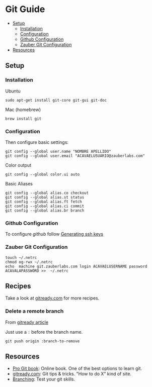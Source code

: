 Git Guide
=========

- [Setup](#setup)
  - [Installation](#installation)
  - [Configuration](#configuration)
  - [Github Configuration](#github-configuration)
  - [Zauber Git Configuration](#zauber-git-configuration)
- [Resources](#resources)

## Setup

### Installation

Ubuntu

    sudo apt-get install git-core git-gui git-doc

Mac (homebrew)

    brew install git


### Configuration

Then configure basic settings:

    git config --global user.name "NOMBRE APELLIDO"
    git config --global user.email "ACAVAELUSUARIO@zauberlabs.com"
    
Color output

    git config --global color.ui auto
    
Basic Aliases

    git config --global alias.co checkout
    git config --global alias.st status
    git config --global alias.ft fetch
    git config --global alias.ci commit
    git config --global alias.br branch

### Github Configuration

To configure *github* follow [Generating ssh keys](https://help.github.com/articles/generating-ssh-keys)

### Zauber Git Configuration

    touch ~/.netrc
    chmod og-rwx ~/.netrc
    echo  machine git.zauberlabs.com login ACAVAELUSERNAME password ACAVALAPASSWORD >>  ~/.netrc

## Recipes

Take a look at [gitready.com](http://gitready.com/) for more recipes.

### Delete a remote branch

From [gitready article](http://gitready.com/beginner/2009/02/02/push-and-delete-branches.html)

Just use a `:` before the branch name.

    git push origin :branch-to-remove


## Resources

  * [Pro Git book](http://git-scm.com/book/): Online book. One of the best options to learn git.
  * [gitready.com](http://gitready.com/): Git tips & tricks. "How to do X" kind of site.
  * [Branching](http://pcottle.github.io/learnGitBranching/index.html?demo): Test your git skills.
